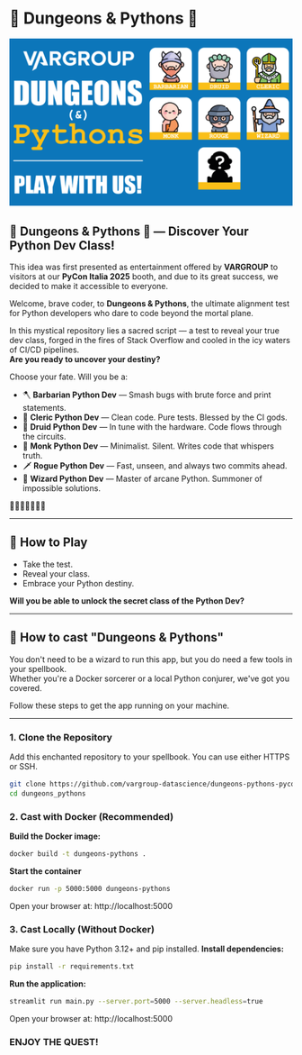 # 🧙‍ Dungeons & Pythons 🐍

![Dungeons & Pythons Logo](images/var_dap.png)

## 🧙‍ Dungeons & Pythons 🐍 — Discover Your Python Dev Class!

This idea was first presented as entertainment offered by **VARGROUP** to visitors at our **PyCon Italia 2025** booth, and due to its great success, we decided to make it accessible to everyone.

Welcome, brave coder, to **Dungeons & Pythons**, the ultimate alignment test for Python developers who dare to code beyond the mortal plane.

In this mystical repository lies a sacred script — a test to reveal your true dev class, forged in the fires of Stack Overflow and cooled in the icy waters of CI/CD pipelines.  
**Are you ready to uncover your destiny?**

Choose your fate. Will you be a:

- 🪓 **Barbarian Python Dev** — Smash bugs with brute force and print statements.
- 🧎 **Cleric Python Dev** — Clean code. Pure tests. Blessed by the CI gods.
- 🌿 **Druid Python Dev** — In tune with the hardware. Code flows through the circuits.
- 🙏 **Monk Python Dev** — Minimalist. Silent. Writes code that whispers truth.
- 🗡️ **Rogue Python Dev** — Fast, unseen, and always two commits ahead.
- 🧙 **Wizard Python Dev** — Master of arcane Python. Summoner of impossible solutions.

🐍🐍🐍🐍🐍🐍🐍

---

## 🧙‍ How to Play

- Take the test.  
- Reveal your class.  
- Embrace your Python destiny.

**Will you be able to unlock the secret class of the Python Dev?**

---

## 🚀 How to cast "Dungeons & Pythons"

You don't need to be a wizard to run this app, but you do need a few tools in your spellbook.  
Whether you're a Docker sorcerer or a local Python conjurer, we've got you covered.

Follow these steps to get the app running on your machine.

---

### 1. Clone the Repository

Add this enchanted repository to your spellbook. You can use either HTTPS or SSH.
```sh
git clone https://github.com/vargroup-datascience/dungeons-pythons-pycon25.git
cd dungeons_pythons
```

### 2. Cast with Docker (Recommended)

**Build the Docker image:**
```sh
docker build -t dungeons-pythons .
```
**Start the container**
```sh
docker run -p 5000:5000 dungeons-pythons
```
Open your browser at: http://localhost:5000

### 3. Cast Locally (Without Docker) 

Make sure you have Python 3.12+ and pip installed.
**Install dependencies:**
```sh
pip install -r requirements.txt
```
**Run the application:**
```sh
streamlit run main.py --server.port=5000 --server.headless=true
```
Open your browser at: http://localhost:5000

### ENJOY THE QUEST!
